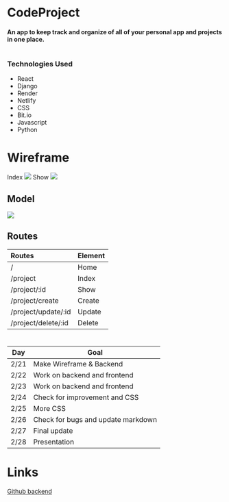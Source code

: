 # CodeProject

#### An app to keep track and organize of all of your personal app and projects in one place.  

#

### Technologies Used

* React
* Django
* Render
* Netlify
* CSS
* Bit.io
* Javascript
* Python

#

# Wireframe

Index
![](https://i.imgur.com/IC7u2QU.png)
Show
![](https://i.imgur.com/LIZsr0K.png)


## Model
![](https://i.imgur.com/LuATaG3.png)


## Routes

|Routes        | Element         |
|:-------------|:----------------|
|/             | Home            |
|/project      | Index           |
|/project/:id  | Show            |
|/project/create| Create         |
|/project/update/:id | Update    |
|/project/delete/:id | Delete    |

#

| Day | Goal |
|-----|------|
|2/21   | Make Wireframe & Backend |
|2/22 | Work on backend and frontend|
|2/23    | Work on backend and frontend |
|2/24    | Check for improvement and CSS |
|2/25  |  More CSS |
|2/26 | Check for bugs and update markdown |
|2/27 | Final update |
|2/28 | Presentation|

# Links
[Github backend](https://github.com/vfuertez/Project-4_backend)


